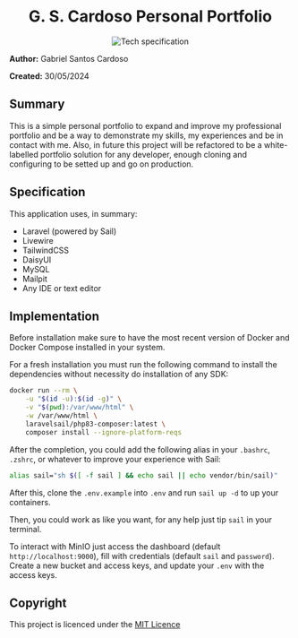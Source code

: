 <div align="center">

<h1>G. S. Cardoso Personal Portfolio</h1>

<img src="https://skillicons.dev/icons?i=php,laravel,tailwind,mysql,docker,github,githubactions,linux,vscode,markdown" alt="Tech specification" />

<br>

</div>

**Author:** Gabriel Santos Cardoso

**Created:** 30/05/2024

## Summary

This is a simple personal portfolio to expand and improve my professional portfolio and be a way to demonstrate my skills, my experiences and be in contact with me. Also, in future this project will be refactored to be a white-labelled portfolio solution for any developer, enough cloning and configuring to be setted up and go on production. 

## Specification

This application uses, in summary:

- Laravel (powered by Sail)
- Livewire
- TailwindCSS
- DaisyUI
- MySQL
- Mailpit
- Any IDE or text editor

## Implementation

Before installation make sure to have the most recent version of Docker and Docker Compose installed in your system.

For a fresh installation you must run the following command to install the dependencies without necessity do installation of any SDK:

```sh
docker run --rm \
    -u "$(id -u):$(id -g)" \
    -v "$(pwd):/var/www/html" \
    -w /var/www/html \
    laravelsail/php83-composer:latest \
    composer install --ignore-platform-reqs
```

After the completion, you could add the following alias in your `.bashrc`, `.zshrc`, or whatever to improve your experience with Sail:

```sh
alias sail="sh $([ -f sail ] && echo sail || echo vendor/bin/sail)"
```

After this, clone the `.env.example` into `.env` and run `sail up -d` to up your containers.

Then, you could work as like you want, for any help just tip `sail` in your terminal.

To interact with MinIO just access the dashboard (default `http://localhost:9000`), fill with credentials (default `sail` and `password`). Create a new bucket and access keys, and update your `.env` with the access keys.

## Copyright

This project is licenced under the [MIT Licence](LICENSE)
